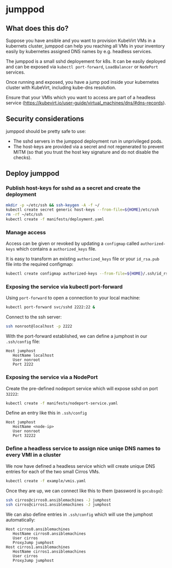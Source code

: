 # jumppod

## What does this do?

Suppose you have ansible and you want to provision KubeVirt VMs in a kubernets
cluster, jumppod can help you reaching all VMs in your inventory easily by
kubernetes assigned DNS names by e.g. headless services.

The jumppod is a small sshd deployement for k8s. It can be easily deployed and
can be exposed via `kubectl port-forward`, `LoadBalancer` or `NodePort`
services.

Once running and exposed, you have a jump pod inside your kubernetes cluster
with KubeVirt, including kube-dns resolution.

Ensure that your VMIs which you want to access are part of a headless service
(https://kubevirt.io/user-guide/virtual_machines/dns/#dns-records).

## Security considerations

jumppod should be pretty safe to use:
 * The sshd servers in the jumppod deployment run in unprivileged pods.
 * The host-keys are provided via a secret and not regenerated to prevent MITM (so that you trust the host key signature and do not disable the checks).

## Deploy jumppod

### Publish host-keys for sshd as a secret and create the deployment

```bash
mkdir -p ~/etc/ssh && ssh-keygen -A -f ~/
kubectl create secret generic host-keys --from-file=${HOME}/etc/ssh
rm -rf ~/etc/ssh
kubectl create -f manifests/deployment.yaml
```

### Manage access

Access can be given or revoked by updating a `configmap` called
`authorized-keys` which contains a `authorized_keys` file.

It is easy to transform an existing `authorized_keys` file or your `id_rsa.pub`
file into the required configmap:

```bash
kubectl create configmap authorized-keys --from-file=${HOME}/.ssh/id_rsa.pub
```

### Exposing the service via kubectl port-forward

Using `port-forward` to open a connection to your local machine:

```bash
kubectl port-forward svc/sshd 2222:22 &
```

Connect to the ssh server:

```bash
ssh nonroot@localhost -p 2222
```

With the port-forward established, we can define a jumphost in our `.ssh/config` file:

```
Host jumphost
   HostName localhost
   User nonroot
   Port 2222
```

### Exposing the service via a NodePort

Create the pre-defined nodeport service which will expose sshd on port
`32222`:


```bash
kubectl create -f manifests/nodeport-service.yaml
```

Define an entry like this in `.ssh/config`


```
Host jumphost
   HostName <node-ip>
   User nonroot
   Port 32222
```

### Define a headless service to assign nice uniqe DNS names to every VMI in a cluster

We now have defined a headless service which will create unique DNS entries for
each of the two small Cirros VMs.

```bash
kubectl create -f example/vmis.yaml
```

Once they are up, we can connect like this to them (password is `gocubsgo`):

```bash
ssh cirros@cirros0.ansiblemachines -J jumphost
ssh cirros@cirros1.ansiblemachines -J jumphost
```

We can also define entries in `.ssh/config` which will use the jumphost automatically:

```
Host cirros0.ansiblemachines
   HostName cirros0.ansiblemachines
   User cirros
   ProxyJump jumphost
Host cirros1.ansiblemachines
   HostName cirros1.ansiblemachines
   User cirros
   ProxyJump jumphost
```
